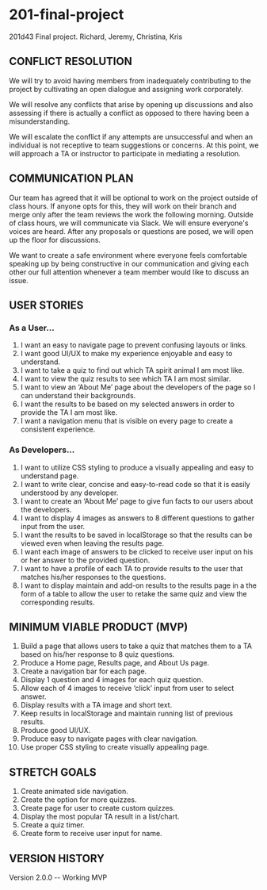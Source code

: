 # 201-final-project
201d43 Final project. Richard, Jeremy, Christina, Kris

## CONFLICT RESOLUTION


We will try to avoid having members from inadequately contributing to the project by cultivating an open dialogue and assigning work corporately.

We will resolve any conflicts that arise by opening up discussions and also assessing if there is actually a conflict as opposed to there having been a misunderstanding.

We will escalate the conflict if any attempts are unsuccessful and when an individual is not receptive to team suggestions or concerns. At this point, we will approach a TA or instructor to participate in mediating a resolution.


##  COMMUNICATION PLAN


Our team has agreed that it will be optional to work on the project outside of class hours. If anyone opts for this, they will work on their branch and merge only after the  team reviews the work the following morning. Outside of class hours, we will communicate via Slack. 
We will ensure everyone's voices are heard. After any proposals or questions are posed, we will open up the floor for  	discussions. 

We want to create a safe environment where  everyone feels comfortable speaking up by being constructive in our communication and giving each other our full attention whenever a team member would like to discuss an issue.


## USER STORIES


### As a User...

1. I want an easy to navigate page to prevent confusing layouts or links.
2. I want good UI/UX to make my experience enjoyable and easy to understand. 
3. I want to take a quiz to find out which TA spirit animal I am most like. 
4. I want to view the quiz results to see which TA I am most similar. 
5. I want to view an ‘About Me’ page about the developers of the page so I can understand their backgrounds. 
6. I want the results to be based on my selected answers in order to provide the TA I am most like. 
7. I want a navigation menu that is visible on every page to create a consistent experience.

### As Developers...

1. I want to utilize CSS styling to produce a visually appealing and easy to understand page. 
2. I want to write clear, concise and easy-to-read code so that it is easily understood by any developer. 
3. I want to create an ‘About Me’ page to give fun facts to our users about the developers. 
4. I want to display 4 images as answers to 8 different questions to gather input from the user. 
5. I want the results to be saved in localStorage so that the results can be viewed even when leaving the results page. 
6. I want each image of answers to be clicked to receive user input on his or her answer to the provided question. 
7. I want to have a profile of each TA to provide results to the user that matches his/her responses to the questions. 
8. I want to display maintain and add-on results to the results page in a the form of a table to allow the user to retake the same quiz and view the corresponding results.
<!--  [Stretch Goals]
9. I want to create an animated side navigation to make the page more appealing and interactive. 
10. I want to receive user input on the home screen to intake the user’s name to create a personalized experience.
11. I want to create a timer for the quiz to make a more quality quiz experience.
12. I want to create the option for more quizzes to allow the user to spend more time on our page. 
13. I want to create a new page that allows the user to create custom quizzes that can be taken on the page for a higher quality user experience.
14. I want to list the frequency of TAs that are provided as results to to keep track of the most common TA result. -->


## MINIMUM VIABLE PRODUCT (MVP)


1. Build a page that allows users to take a quiz that matches them to a TA based on his/her response to 8 quiz questions. 
2. Produce a Home page, Results page, and About Us page.
3. Create a navigation bar for each page. 
4. Display 1 question and 4 images for each quiz question. 
5. Allow each of 4 images to receive ‘click’ input from user to select answer. 
6. Display results with a TA image and short text. 
7. Keep results in localStorage and maintain running list of previous results.
8. Produce good UI/UX.
9. Produce easy to navigate pages with clear navigation.
10. Use proper CSS styling to create visually appealing page.


## STRETCH GOALS


1. Create animated side navigation. 
2. Create the option for more quizzes. 
3. Create page for user to create custom quizzes. 
4. Display the most popular TA result in a list/chart. 
5. Create a quiz timer.
6. Create form to receive user input for name.

## VERSION HISTORY


Version 2.0.0 -- Working MVP
